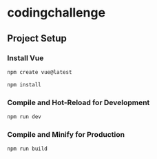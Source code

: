# codingchallenge

## Project Setup

### Install Vue

```sh
npm create vue@latest

npm install
```

### Compile and Hot-Reload for Development

```sh
npm run dev
```

### Compile and Minify for Production

```sh
npm run build
```
